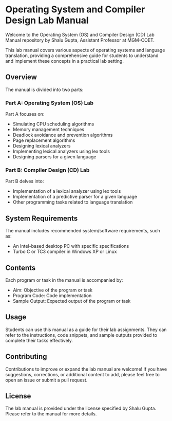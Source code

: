 # Operating System and Compiler Design Lab Manual

Welcome to the Operating System (OS) and Compiler Design (CD) Lab Manual repository by Shalu Gupta, Assistant Professor at MGM-COET.

This lab manual covers various aspects of operating systems and language translation, providing a comprehensive guide for students to understand and implement these concepts in a practical lab setting.

## Overview

The manual is divided into two parts:

### Part A: Operating System (OS) Lab

Part A focuses on:

- Simulating CPU scheduling algorithms
- Memory management techniques
- Deadlock avoidance and prevention algorithms
- Page replacement algorithms
- Designing lexical analyzers
- Implementing lexical analyzers using lex tools
- Designing parsers for a given language

### Part B: Compiler Design (CD) Lab

Part B delves into:

- Implementation of a lexical analyzer using lex tools
- Implementation of a predictive parser for a given language
- Other programming tasks related to language translation

## System Requirements

The manual includes recommended system/software requirements, such as:

- An Intel-based desktop PC with specific specifications
- Turbo C or TC3 compiler in Windows XP or Linux

## Contents

Each program or task in the manual is accompanied by:

- Aim: Objective of the program or task
- Program Code: Code implementation
- Sample Output: Expected output of the program or task

## Usage

Students can use this manual as a guide for their lab assignments. They can refer to the instructions, code snippets, and sample outputs provided to complete their tasks effectively.

## Contributing

Contributions to improve or expand the lab manual are welcome! If you have suggestions, corrections, or additional content to add, please feel free to open an issue or submit a pull request.

## License

The lab manual is provided under the license specified by Shalu Gupta. Please refer to the manual for more details.
